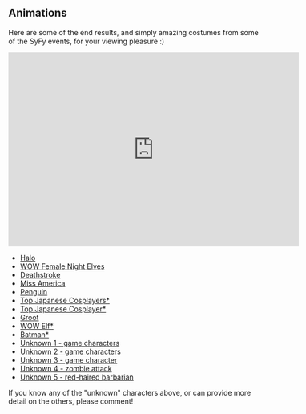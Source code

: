 ## Animations

Here are some of the end results, and simply amazing costumes from some of the SyFy events, for your viewing pleasure :)

<iframe id="player" src="http://timeslicelive.com/media/player.html?shotId=9rf2O" width="580" height="387" frameborder="0"></iframe>

- [Halo](http://timeslicelive.com/media/player.html?shotId=9rf2O)
- [WOW Female Night Elves](http://timeslicelive.com/media/player.html?shotId=ERfn4)
- [Deathstroke](http://timeslicelive.com/media/player.html?shotId=4xfmK)
- [Miss America](http://timeslicelive.com/media/player.html?shotId=L9fmE)
- [Penguin](http://timeslicelive.com/media/player.html?shotId=1wfk2)
- [Top Japanese Cosplayers\*](http://timeslicelive.com/media/player.html?shotId=68fX3)
- [Top Japanese Cosplayer\*](http://timeslicelive.com/media/player.html?shotId=ERfo0)
- [Groot](http://timeslicelive.com/media/player.html?shotId=DkfJw)
- [WOW Elf\*](http://timeslicelive.com/media/player.html?shotId=G6fy0)
- [Batman\*](http://timeslicelive.com/media/player.html?shotId=R6fy1)
- [Unknown 1 - game characters](http://timeslicelive.com/media/player.html?shotId=68fGE)
- [Unknown 2 - game characters](http://timeslicelive.com/media/player.html?shotId=BBfZl)
- [Unknown 3 - game character](http://timeslicelive.com/media/player.html?shotId=W6f6M)
- [Unknown 4 - zombie attack](http://timeslicelive.com/media/player.html?shotId=PNfDD)
- [Unknown 5 - red-haired barbarian](http://timeslicelive.com/media/player.html?shotId=4xfY7)

If you know any of the "unknown" characters above, or can provide more detail on the others, please comment!



<script>// <![CDATA[ var $player = $('#player'); $(window).on('resize', function() { $player.height($player.width() * (387 / 580)); $player.get(0).src = $player.get(0).src; }).trigger('resize'); $('#shots a').on('click', function(event) { event.preventDefault(); $player.attr('src', event.currentTarget.href); }); // ]]></script>